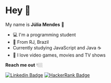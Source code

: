# Hey  👋
 My name is **Júlia Mendes** 👩
 -  💻 I'm a programming student
 - 📍 From RJ, Brazil
 - Currently studying JavaScript and Java ☕
- 🌈 I love video games, movies and TV shows

**Reach me out** 👇🏼

 [![Linkedin Badge](https://img.shields.io/badge/-LinkedIn-blue?style=flat-square&logo=Linkedin&logoColor=white&link=https://https://www.linkedin.com/in/juliapms/)](https://www.linkedin.com/in/juliapms/)
[![HackerRank Badge](https://img.shields.io/badge/-HackerRank-sucess&link=https://www.hackerrank.com/juliadepaivams/)](https://www.hackerrank.com/juliadepaivams)
